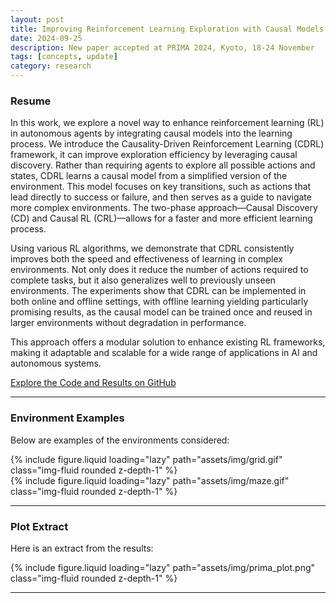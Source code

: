 ```yaml
---
layout: post
title: Improving Reinforcement Learning Exploration with Causal Models
date: 2024-09-25
description: New paper accepted at PRIMA 2024, Kyoto, 18-24 November
tags: [concepts, update]
category: research
---
```


### Resume

In this work, we explore a novel way to enhance reinforcement learning (RL) in autonomous agents by integrating causal
models into the learning process. We introduce the Causality-Driven Reinforcement Learning (CDRL) framework, it can
improve exploration efficiency by leveraging causal discovery. Rather than requiring agents to explore all possible
actions and states, CDRL learns a causal model from a simplified version of the environment. This model focuses
on key transitions, such as actions that lead directly to success or failure, and then serves as a guide to navigate
more complex environments. The two-phase approach—Causal Discovery (CD) and Causal RL (CRL)—allows for a faster
and more efficient learning process.

Using various RL algorithms, we demonstrate that CDRL consistently improves both the speed and effectiveness of
learning in complex environments. Not only does it reduce the number of actions required to complete tasks, but it
also generalizes well to previously unseen environments. The experiments show that CDRL can be implemented in both
online and offline settings, with offline learning yielding particularly promising results, as the causal model
can be trained once and reused in larger environments without degradation in performance.

This approach offers a modular solution to enhance existing RL frameworks, making it adaptable and scalable for
a wide range of applications in AI and autonomous systems.

[Explore the Code and Results on GitHub](https://github.com/Giovannibriglia/AgentGroup_CausalRL)

---

### Environment Examples

Below are examples of the environments considered:

<div class="row mt-3">
    <div class="col-sm mt-3 mt-md-0">
        {% include figure.liquid loading="lazy" path="assets/img/grid.gif" class="img-fluid rounded z-depth-1" %}
    </div>
    <div class="col-sm mt-3 mt-md-0">
        {% include figure.liquid loading="lazy" path="assets/img/maze.gif" class="img-fluid rounded z-depth-1" %}
    </div>
</div>

---

### Plot Extract

Here is an extract from the results:

<div class="row mt-3">
    <div class="col-sm mt-3 mt-md-0">
        {% include figure.liquid loading="lazy" path="assets/img/prima_plot.png" class="img-fluid rounded z-depth-1" %}
    </div>
</div>

---
